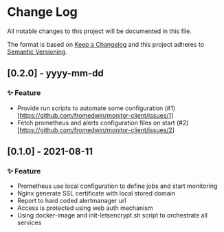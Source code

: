 
# Change Log
All notable changes to this project will be documented in this file.
 
The format is based on [Keep a Changelog](http://keepachangelog.com/)
and this project adheres to [Semantic Versioning](http://semver.org/).
 
<!---
## [Unreleased] - yyyy-mm-dd

### ✨ Feature – for new features
### 🛠 Improvements – for general improvements
### 🚨 Changed – for changes in existing functionality
### ⚠️ Deprecated – for soon-to-be removed features
### 📚 Documentation – for documentation update
### 🗑 Removed – for removed features
### 🐛 Bug Fixes – for any bug fixes
### 🔒 Security – in case of vulnerabilities
### 🏗 Chore – for tidying code

See for sample https://raw.githubusercontent.com/favoloso/conventional-changelog-emoji/master/CHANGELOG.md
-->
## [0.2.0] - yyyy-mm-dd
### ✨ Feature
- Provide run scripts to automate some configuration (#1)[https://github.com/fromedwin/monitor-client/issues/1]
- Fetch prometheus and alerts configuration files on start (#2)[https://github.com/fromedwin/monitor-client/issues/2]

## [0.1.0] - 2021-08-11
### ✨ Feature
- Prometheus use local configuration to define jobs and start monitoring
- Nginx generate SSL certificate with local stored domain
- Report to hard coded alertmanager url
- Access is protected using web auth mechanism
- Using docker-image and init-letsencrypt.sh script to orchestrate all services